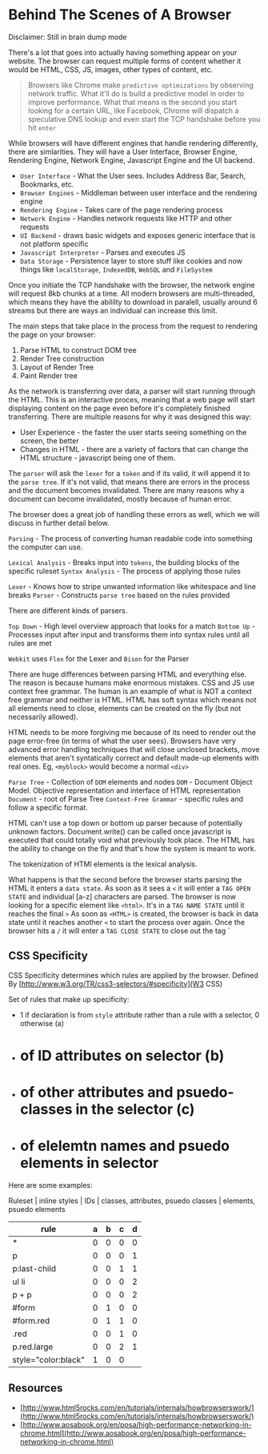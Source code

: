 # Behind The Scenes of A Browser
Disclaimer: Still in brain dump mode

There's a lot that goes into actually having something appear on your website. The browser can request multiple forms of content whether it would be HTML, CSS, JS, images, other types of content, etc.

> Browsers like Chrome make `predictive optimizations` by observing network traffic. What it'll do is build a predictive model in order to improve performance.
> What that means is the second you start looking for a certain URL, like Facebook, Chrome will dispatch a speculative DNS lookup and even start the TCP handshake before you hit `enter`

While browsers will have different engines that handle rendering differently, there are simlarities. They will have a User Interface, Browser Engine, Rendering Engine, Network Engine, Javascript Engine and the UI backend.

- `User Interface` - What the User sees. Includes Address Bar, Search, Bookmarks, etc.
- `Browser Engines` - Middleman between user interface and the rendering engine
- `Rendering Engine` - Takes care of the page rendering process
- `Network Engine` - Handles network requests like HTTP and other requests
- `UI Backend` - draws basic widgets and exposes generic interface that is not platform specific
- `Javascript Interpreter` - Parses and executes JS
- `Data Storage` - Persistence layer to store stuff like cookies and now things like `localStorage`, `IndexedDB`, `WebSQL` and `FileSystem`

Once you initiate the TCP handshake with the browser, the network engine will request 8kb chunks at a time. All modern browsers are multi-threaded, which means they have the abililty to download in paralell, usually around 6 streams but there are ways an individual can increase this limit.

The main steps that take place in the process from the request to rendering the page on your browser:

1. Parse HTML to construct DOM tree
2. Render Tree construction
3. Layout of Render Tree
4. Paint Render tree

As the network is transferring over data, a parser will start running through the HTML. This is an interactive proces, meaning that a web page will start displaying content on the page even before it's completely finished transferring. There are multiple reasons for why it was designed this way:

- User Experience - the faster the user starts seeing something on the screen, the better
- Changes in HTML - there are a variety of factors that can change the HTML structure - javascript being one of them.

The `parser` will ask the `lexer` for a `token` and if its valid, it will append it to the `parse tree`. If it's not valid, that means there are errors in the process and the document becomes invalidated. There are many reasons why a document can become invalidated, mostly because of human error.

The browser does a great job of handling these errors as well, which we will discuss in further detail below.

`Parsing` - The process of converting human readable code into something the computer can use.

`Lexical Analysis` - Breaks input into `tokens`, the building blocks of the specific ruleset
`Syntax Analysis` - The process of applying those rules

`Lexer` - Knows how to stripe unwanted information like whitespace and line breaks
`Parser` - Constructs `parse tree` based on the rules provided

There are different kinds of parsers.

`Top Down` - High level overview approach that looks for a match
`Bottom Up` - Processes input after input and transforms them into syntax rules until all rules are met

`Webkit` uses `Flex` for the Lexer and `Bison` for the Parser

There are huge differences between parsing HTML and everything else. The reason is because humans make enormous mistakes. CSS and JS use context free grammar. The human is an example of what is NOT a context free grammar and neither is HTML. HTML has soft syntax which means not all elements need to close, elements can be created on the fly (but not necessarily allowed).

HTML needs to be more forgiving me because of its need to render out the page error-free (in terms of what the user sees). Browsers have very advanced error handling techniques that will close unclosed brackets, move elements that aren't syntatically correct and default made-up elements with real ones. Eg, `<myblock>` would become a normal `<div>`

`Parse Tree` - Collection of `DOM` elements and nodes
`DOM` - Document Object Model. Objective representation and interface of HTML representation
`Document` - root of Parse Tree
`Context-Free Grammar` - specific rules and follow a specific format.

HTML can't use a top down or bottom up parser because of potentially unknown factors. Document.write() can be called once javascript is executed that could totally void what previously took place. The HTML has the ability to change on the fly and that's how the system is meant to work.

The tokenization of HTMl elements is the lexical analysis.

What happens is that the second before the browser starts parsing the HTML it enters a `data state`. As soon as it sees a `<` it will enter a `TAG OPEN STATE` and individual [a-z] characters are parsed. The browser is now looking for a specific element like `<html>`. It's in a `TAG NAME STATE` until it reaches the final `>`  As soon as `<HTML>` is created, the browser is back in data state until it reaches another `<` to start the process over again. Once the browser hits a `/` it will enter a `TAG CLOSE STATE` to close out the tag `</HTML>


## CSS Specificity

CSS Specificity determines which rules are applied by the browser. Defined By [http://www.w3.org/TR/css3-selectors/#specificity](W3 CSS)

Set of rules that make up specificity:

- 1 if declaration is from `style` attribute rather than a rule with a selector, 0 otherwise (a)
- # of ID attributes on selector (b)
- # of other attributes and psuedo-classes in the selector (c)
- # of elelemtn names and psuedo elements in selector

Here are some examples:

Ruleset | inline styles | IDs | classes, attributes, psuedo classes | elements, psuedo elements

| rule                | a | b | c | d |
|---------------------|---|---|---|---|
| *                   | 0 | 0 | 0 | 0 |
| p                   | 0 | 0 | 0 | 1 |
| p:last-child        | 0 | 0 | 1 | 1 |
| ul li               | 0 | 0 | 0 | 2 |
| p + p               | 0 | 0 | 0 | 2 |
| #form               | 0 | 1 | 0 | 0 |
| #form.red           | 0 | 1 | 1 | 0 |
| .red                | 0 | 0 | 1 | 0 |
| p.red.large         | 0 | 0 | 2 | 1 |
| style="color:black" | 1 | 0 | 0 |   |


## Resources
- [http://www.html5rocks.com/en/tutorials/internals/howbrowserswork/](http://www.html5rocks.com/en/tutorials/internals/howbrowserswork/)
- [http://www.aosabook.org/en/posa/high-performance-networking-in-chrome.html](http://www.aosabook.org/en/posa/high-performance-networking-in-chrome.html)